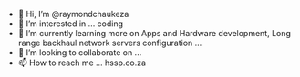 - 👋 Hi, I’m @raymondchaukeza
- 👀 I’m interested in ... coding
- 🌱 I’m currently learning more on Apps and Hardware development, Long range backhaul network servers configuration  ...
- 💞️ I’m looking to collaborate on ... 
- 📫 How to reach me ... hssp.co.za 

<!---
raymondchaukeza/raymondchaukeza is a ✨ special ✨ repository because its `README.md` (this file) appears on your GitHub profile.
You can click the Preview link to take a look at your changes.
--->
